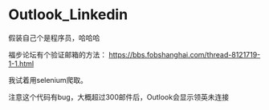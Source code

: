 # Outlook_Linkedin

假装自己个是程序员，哈哈哈

福步论坛有个验证邮箱的方法：
https://bbs.fobshanghai.com/thread-8121719-1-1.html

我试着用selenium爬取。

注意这个代码有bug，大概超过300邮件后，Outlook会显示领英未连接
